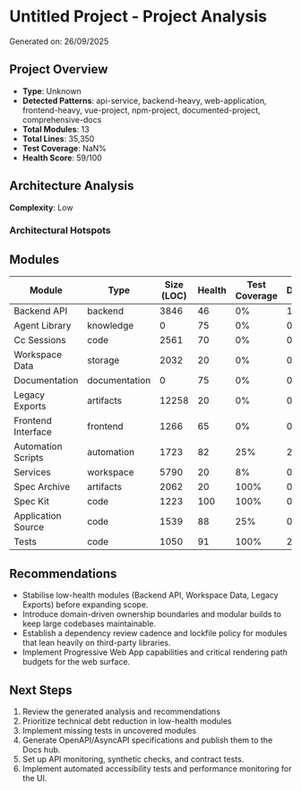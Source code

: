 # Untitled Project - Project Analysis

Generated on: 26/09/2025

## Project Overview

- **Type**: Unknown
- **Detected Patterns**: api-service, backend-heavy, web-application, frontend-heavy, vue-project, npm-project, documented-project, comprehensive-docs
- **Total Modules**: 13
- **Total Lines**: 35,350
- **Test Coverage**: NaN%
- **Health Score**: 59/100

## Architecture Analysis

**Complexity**: Low

### Architectural Hotspots



## Modules

| Module | Type | Size (LOC) | Health | Test Coverage | Dependencies |
|--------|------|------------|---------|---------------|--------------|
| Backend API | backend | 3846 | 46 | 0% | 1 |
| Agent Library | knowledge | 0 | 75 | 0% | 0 |
| Cc Sessions | code | 2561 | 70 | 0% | 0 |
| Workspace Data | storage | 2032 | 20 | 0% | 0 |
| Documentation | documentation | 0 | 75 | 0% | 0 |
| Legacy Exports | artifacts | 12258 | 20 | 0% | 0 |
| Frontend Interface | frontend | 1266 | 65 | 0% | 0 |
| Automation Scripts | automation | 1723 | 82 | 25% | 2 |
| Services | workspace | 5790 | 20 | 8% | 0 |
| Spec Archive | artifacts | 2062 | 20 | 100% | 0 |
| Spec Kit | code | 1223 | 100 | 100% | 0 |
| Application Source | code | 1539 | 88 | 25% | 0 |
| Tests | code | 1050 | 91 | 100% | 2 |

## Recommendations

- Stabilise low-health modules (Backend API, Workspace Data, Legacy Exports) before expanding scope.
- Introduce domain-driven ownership boundaries and modular builds to keep large codebases maintainable.
- Establish a dependency review cadence and lockfile policy for modules that lean heavily on third-party libraries.
- Implement Progressive Web App capabilities and critical rendering path budgets for the web surface.

## Next Steps

1. Review the generated analysis and recommendations
1. Prioritize technical debt reduction in low-health modules
1. Implement missing tests in uncovered modules
1. Generate OpenAPI/AsyncAPI specifications and publish them to the Docs hub.
1. Set up API monitoring, synthetic checks, and contract tests.
1. Implement automated accessibility tests and performance monitoring for the UI.

